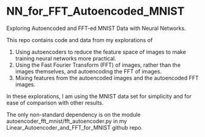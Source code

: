 # NN_for_FFT_Autoencoded_MNIST
Exploring Autoencoded and FFT-ed MNIST Data with Neural Networks.

This repo contains code and data from my explorations of
1. Using autoencoders to reduce the feature space of images to make training neural networks more practical.
2. Using the Fast Fourier Transform (FFT) of images, rather than the images themselves, and autoencoding the FFT
of images.
3.  Mixing features from the autoencoded images and the autoencoded FFT images.

In these explorations, I am using the MNIST data set for simplicity and for ease of comparison with other results.

The only non-standard dependency is on the module autoencoder_fft_mnist/fft_autoencoder.py in my Linear_Autoencoder_and_FFT_for_MNIST github repo.

